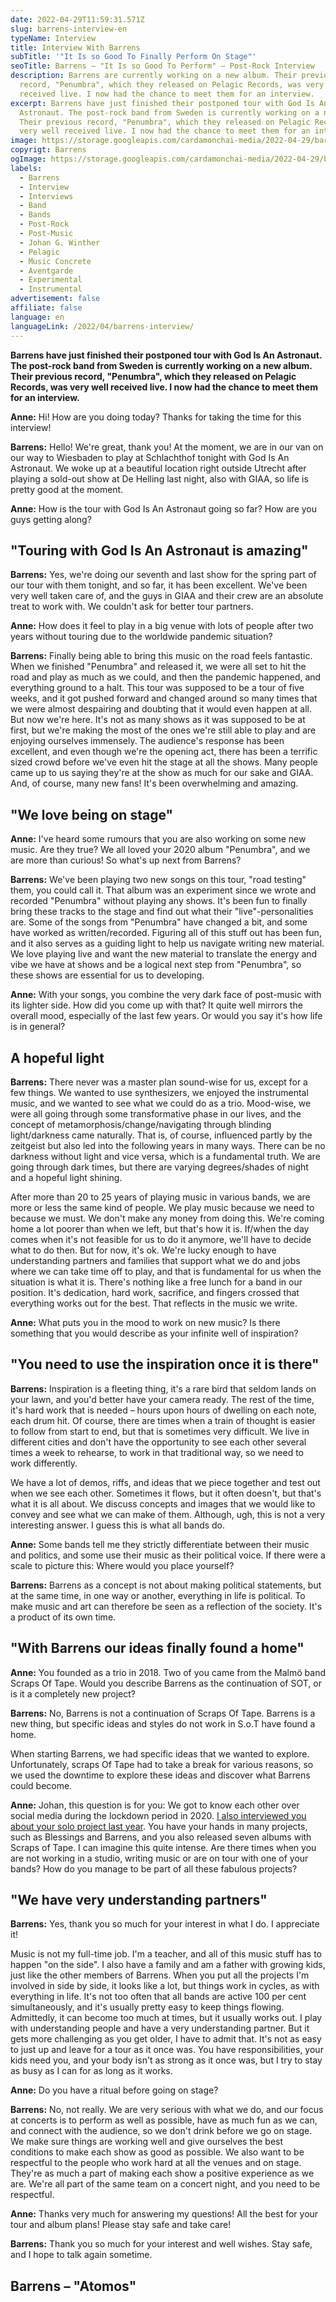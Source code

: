 ```yaml
---
date: 2022-04-29T11:59:31.571Z
slug: barrens-interview-en
typeName: Interview
title: Interview With Barrens
subTitle: '"It Is so Good To Finally Perform On Stage"'
seoTitle: Barrens – "It Is so Good To Perform" – Post-Rock Interview
description: Barrens are currently working on a new album. Their previous
  record, "Penumbra", which they released on Pelagic Records, was very well
  received live. I now had the chance to meet them for an interview.
excerpt: Barrens have just finished their postponed tour with God Is An
  Astronaut. The post-rock band from Sweden is currently working on a new album.
  Their previous record, "Penumbra", which they released on Pelagic Records, was
  very well received live. I now had the chance to meet them for an interview.
image: https://storage.googleapis.com/cardamonchai-media/2022-04-29/barrens-interview-jpg-imagine-080808_000000_1024_768/640.webp
copyrigt: Barrens
ogImage: https://storage.googleapis.com/cardamonchai-media/2022-04-29/barrens-interview-fb-jpg-imagine-080808_000000_1200_628/640.webp
labels:
  - Barrens
  - Interview
  - Interviews
  - Band
  - Bands
  - Post-Rock
  - Post-Music
  - Johan G. Winther
  - Pelagic
  - Music Concrete
  - Aventgarde
  - Experimental
  - Instrumental
advertisement: false
affiliate: false
language: en
languageLink: /2022/04/barrens-interview/
---
```

**Barrens have just finished their postponed tour with God Is An Astronaut. The post-rock band from Sweden is currently working on a new album. Their previous record, "Penumbra", which they released on Pelagic Records, was very well received live. I now had the chance to meet them for an interview.**

**Anne:** Hi! How are you doing today? Thanks for taking the time for this interview!

**Barrens:** Hello! We're great, thank you! At the moment, we are in our van on our way to Wiesbaden to play at Schlachthof tonight with God Is An Astronaut. We woke up at a beautiful location right outside Utrecht after playing a sold-out show at De Helling last night, also with GIAA, so life is pretty good at the moment.

**Anne:** How is the tour with God Is An Astronaut going so far? How are you guys getting along?

## "Touring with God Is An Astronaut is amazing"

**Barrens:** Yes, we're doing our seventh and last show for the spring part of our tour with them tonight, and so far, it has been excellent. We've been very well taken care of, and the guys in GIAA and their crew are an absolute treat to work with. We couldn't ask for better tour partners.

**Anne:** How does it feel to play in a big venue with lots of people after two years without touring due to the worldwide pandemic situation?

**Barrens:** Finally being able to bring this music on the road feels fantastic.  When we finished "Penumbra" and released it, we were all set to hit the road and play as much as we could, and then the pandemic happened, and everything ground to a halt. This tour was supposed to be a tour of five weeks, and it got pushed forward and changed around so many times that we were almost despairing and doubting that it would even happen at all. But now we're here. It's not as many shows as it was supposed to be at first, but we're making the most of the ones we're still able to play and are enjoying ourselves immensely. The audience's response has been excellent, and even though we're the opening act, there has been a terrific sized crowd before we've even hit the stage at all the shows. Many people came up to us saying they're at the show as much for our sake and GIAA. And, of course, many new fans! It's been overwhelming and amazing.

## "We love being on stage"

**Anne:** I've heard some rumours that you are also working on some new music. Are they true? We all loved your 2020 album "Penumbra", and we are more than curious! So what's up next from Barrens?

**Barrens:** We've been playing two new songs on this tour, "road testing" them, you could call it. That album was an experiment since we wrote and recorded "Penumbra" without playing any shows. It's been fun to finally bring these tracks to the stage and find out what their "live"-personalities are. Some of the songs from "Penumbra" have changed a bit, and some have worked as written/recorded. Figuring all of this stuff out has been fun, and it also serves as a guiding light to help us navigate writing new material. We love playing live and want the new material to translate the energy and vibe we have at shows and be a logical next step from "Penumbra", so these shows are essential for us to developing.

**Anne:** With your songs, you combine the very dark face of post-music with its lighter side. How did you come up with that? It quite well mirrors the overall mood, especially of the last few years. Or would you say it's how life is in general?

## A hopeful light

**Barrens:** There never was a master plan sound-wise for us, except for a few things. We wanted to use synthesizers, we enjoyed the instrumental music, and we wanted to see what we could do as a trio. Mood-wise, we were all going through some transformative phase in our lives, and the concept of metamorphosis/change/navigating through blinding light/darkness came naturally. That is, of course, influenced partly by the zeitgeist but also led into the following years in many ways. There can be no darkness without light and vice versa, which is a fundamental truth. We are going through dark times, but there are varying degrees/shades of night and a hopeful light shining. 

After more than 20 to 25 years of playing music in various bands, we are more or less the same kind of people. We play music because we need to because we must. We don't make any money from doing this. We're coming home a lot poorer than when we left, but that's how it is. If/when the day comes when it's not feasible for us to do it anymore, we'll have to decide what to do then. But for now, it's ok. We're lucky enough to have understanding partners and families that support what we do and jobs where we can take time off to play, and that is fundamental for us when the situation is what it is. There's nothing like a free lunch for a band in our position. It's dedication, hard work, sacrifice, and fingers crossed that everything works out for the best. That reflects in the music we write.

**Anne:** What puts you in the mood to work on new music? Is there something that you would describe as your infinite well of inspiration?

## "You need to use the inspiration once it is there"

**Barrens:**  Inspiration is a fleeting thing, it's a rare bird that seldom lands on your lawn, and you'd better have your camera ready. The rest of the time, it's hard work that is needed – hours upon hours of dwelling on each note, each drum hit. Of course, there are times when a train of thought is easier to follow from start to end, but that is sometimes very difficult. We live in different cities and don't have the opportunity to see each other several times a week to rehearse, to work in that traditional way, so we need to work differently. 

We have a lot of demos, riffs, and ideas that we piece together and test out when we see each other. Sometimes it flows, but it often doesn't, but that's what it is all about. We discuss concepts and images that we would like to convey and see what we can make of them. Although, ugh, this is not a very interesting answer. I guess this is what all bands do. 

**Anne:** Some bands tell me they strictly differentiate between their music and politics, and some use their music as their political voice. If there were a scale to picture this: Where would you place yourself?

**Barrens:** Barrens as a concept is not about making political statements, but at the same time, in one way or another, everything in life is political. To make music and art can therefore be seen as a reflection of the society. It's a product of its own time. 

## "With Barrens our ideas finally found a home"

**Anne:** You founded as a trio in 2018. Two of you came from the Malmö band Scraps Of Tape. Would you describe Barrens as the continuation of SOT, or is it a completely new project?

**Barrens:** No, Barrens is not a continuation of Scraps Of Tape. Barrens is a new thing, but specific ideas and styles do not work in S.o.T have found a home. 

When starting Barrens, we had specific ideas that we wanted to explore. Unfortunately, scraps Of Tape had to take a break for various reasons, so we used the downtime to explore these ideas and discover what Barrens could become. 

**Anne:** Johan, this question is for you: We got to know each other over social media during the lockdown period in 2020. [I also interviewed you about your solo project last year](/2021/03/johan-g-winther-interview-en/). You have your hands in many projects, such as Blessings and Barrens, and you also released seven albums with Scraps of Tape. I can imagine this quite intense. Are there times when you are not working in a studio, writing music or are on tour with one of your bands? How do you manage to be part of all these fabulous projects?

## "We have very understanding partners"

**Barrens:**  Yes, thank you so much for your interest in what I do. I appreciate it!

Music is not my full-time job. I'm a teacher, and all of this music stuff has to happen "on the side". I also have a family and am a father with growing kids, just like the other members of Barrens. When you put all the projects I'm involved in side by side, it looks like a lot, but things work in cycles, as with everything in life. It's not too often that all bands are active 100 per cent simultaneously, and it's usually pretty easy to keep things flowing. Admittedly, it can become too much at times, but it usually works out. I play with understanding people and have a very understanding partner. But it gets more challenging as you get older, I have to admit that. It's not as easy to just up and leave for a tour as it once was. You have responsibilities, your kids need you, and your body isn't as strong as it once was, but I try to stay as busy as I can for as long as it works.

**Anne:** Do you have a ritual before going on stage?

**Barrens:** No, not really. We are very serious with what we do, and our focus at concerts is to perform as well as possible, have as much fun as we can, and connect with the audience, so we don't drink before we go on stage. We make sure things are working well and give ourselves the best conditions to make each show as good as possible. We also want to be respectful to the people who work hard at all the venues and on stage. They're as much a part of making each show a positive experience as we are. We're all part of the same team on a concert night, and you need to be respectful.

**Anne:** Thanks very much for answering my questions! All the best for your tour and album plans! Please stay safe and take care!

**Barrens:**  Thank you so much for your interest and well wishes. Stay safe, and I hope to talk again sometime.

## Barrens – "Atomos"

<YouTube id="BEm8kpL8HbI" />